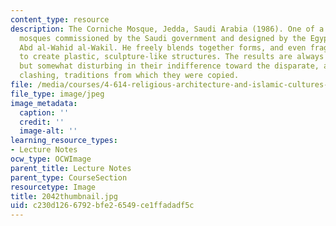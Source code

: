 ```yaml
---
content_type: resource
description: The Corniche Mosque, Jedda, Saudi Arabia (1986). One of a series of small
  mosques commissioned by the Saudi government and designed by the Egyptian architect
  Abd al-Wahid al-Wakil. He freely blends together forms, and even fragments of forms,
  to create plastic, sculpture-like structures. The results are always visually pleasing,
  but somewhat disturbing in their indifference toward the disparate, and sometimes
  clashing, traditions from which they were copied.
file: /media/courses/4-614-religious-architecture-and-islamic-cultures-fall-2002/c230d1266792bfe26549ce1ffadadf5c_2042thumbnail.jpg
file_type: image/jpeg
image_metadata:
  caption: ''
  credit: ''
  image-alt: ''
learning_resource_types:
- Lecture Notes
ocw_type: OCWImage
parent_title: Lecture Notes
parent_type: CourseSection
resourcetype: Image
title: 2042thumbnail.jpg
uid: c230d126-6792-bfe2-6549-ce1ffadadf5c
---
```

